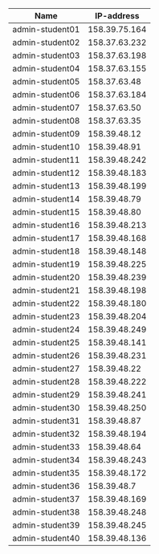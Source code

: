 
| Name            | IP-address    |
|-----------------|---------------|
| admin-student01 | 158.39.75.164 |
| admin-student02 | 158.37.63.232 |
| admin-student03 | 158.37.63.198 |
| admin-student04 | 158.37.63.155 |
| admin-student05 | 158.37.63.48  |
| admin-student06 | 158.37.63.184 |
| admin-student07 | 158.37.63.50  |
| admin-student08 | 158.37.63.35  |
| admin-student09 | 158.39.48.12  |
| admin-student10 | 158.39.48.91  |
| admin-student11 | 158.39.48.242 |
| admin-student12 | 158.39.48.183 |
| admin-student13 | 158.39.48.199 |
| admin-student14 | 158.39.48.79  |
| admin-student15 | 158.39.48.80  |
| admin-student16 | 158.39.48.213 |
| admin-student17 | 158.39.48.168 |
| admin-student18 | 158.39.48.148 |
| admin-student19 | 158.39.48.225 |
| admin-student20 | 158.39.48.239 |
| admin-student21 | 158.39.48.198 |
| admin-student22 | 158.39.48.180 |
| admin-student23 | 158.39.48.204 |
| admin-student24 | 158.39.48.249 |
| admin-student25 | 158.39.48.141 |
| admin-student26 | 158.39.48.231 |
| admin-student27 | 158.39.48.22  |
| admin-student28 | 158.39.48.222 |
| admin-student29 | 158.39.48.241 |
| admin-student30 | 158.39.48.250 |
| admin-student31 | 158.39.48.87  |
| admin-student32 | 158.39.48.194 |
| admin-student33 | 158.39.48.64  |
| admin-student34 | 158.39.48.243 |
| admin-student35 | 158.39.48.172 |
| admin-student36 | 158.39.48.7   |
| admin-student37 | 158.39.48.169 |
| admin-student38 | 158.39.48.248 |
| admin-student39 | 158.39.48.245 |
| admin-student40 | 158.39.48.136 |
